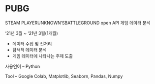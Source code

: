 # PUBG

STEAM PLAYERUNKNOWN’SBATTLEGROUND open API 게임 데이터 분석

‘21년 3월 ~ ‘21년 3월(1개월)

- 데이터 수집 및 전처리
- 탐색적 데이터 분석
- 게임 데이터에 나타나는 주제 도출

사용언어 – Python

Tool – Google Colab, Matplotlib, Seaborn, Pandas, Numpy
